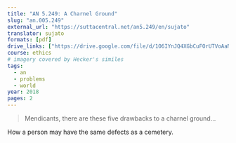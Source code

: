```yaml
---
title: "AN 5.249: A Charnel Ground"
slug: "an.005.249"
external_url: "https://suttacentral.net/an5.249/en/sujato"
translator: sujato
formats: [pdf]
drive_links: ["https://drive.google.com/file/d/1O6IYnJQ4XGbCuFOrUTVoAaN4F_ffwTTI"]
course: ethics
# imagery covered by Hecker's similes
tags:
  - an
  - problems
  - world
year: 2018
pages: 2
---
```


> Mendicants, there are these five drawbacks to a charnel ground...

How a person may have the same defects as a cemetery.

